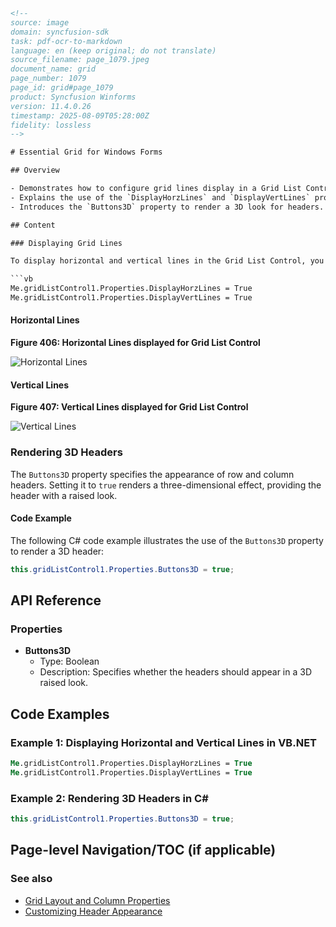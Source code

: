 ```html
<!--
source: image
domain: syncfusion-sdk
task: pdf-ocr-to-markdown
language: en (keep original; do not translate)
source_filename: page_1079.jpeg
document_name: grid
page_number: 1079
page_id: grid#page_1079
product: Syncfusion Winforms
version: 11.4.0.26
timestamp: 2025-08-09T05:28:00Z
fidelity: lossless
-->

# Essential Grid for Windows Forms

## Overview

- Demonstrates how to configure grid lines display in a Grid List Control in Windows Forms.
- Explains the use of the `DisplayHorzLines` and `DisplayVertLines` properties to display horizontal and vertical lines.
- Introduces the `Buttons3D` property to render a 3D look for headers.

## Content

### Displaying Grid Lines

To display horizontal and vertical lines in the Grid List Control, you can use the following VB.NET code:

```vb
Me.gridListControl1.Properties.DisplayHorzLines = True
Me.gridListControl1.Properties.DisplayVertLines = True
```

#### Horizontal Lines

**Figure 406: Horizontal Lines displayed for Grid List Control**

![Horizontal Lines](images/figure_406.png)

#### Vertical Lines

**Figure 407: Vertical Lines displayed for Grid List Control**

![Vertical Lines](images/figure_407.png)

### Rendering 3D Headers

The `Buttons3D` property specifies the appearance of row and column headers. Setting it to `true` renders a three-dimensional effect, providing the header with a raised look.

#### Code Example

The following C# code example illustrates the use of the `Buttons3D` property to render a 3D header:

```csharp
this.gridListControl1.Properties.Buttons3D = true;
```

## API Reference

### Properties

- **Buttons3D**  
  - Type: Boolean  
  - Description: Specifies whether the headers should appear in a 3D raised look.

## Code Examples

### Example 1: Displaying Horizontal and Vertical Lines in VB.NET

```vb
Me.gridListControl1.Properties.DisplayHorzLines = True
Me.gridListControl1.Properties.DisplayVertLines = True
```

### Example 2: Rendering 3D Headers in C#

```csharp
this.gridListControl1.Properties.Buttons3D = true;
```

## Page-level Navigation/TOC (if applicable)

### See also

- [Grid Layout and Column Properties](#grid-layout-and-column-properties)
- [Customizing Header Appearance](#customizing-header-appearance)

<!-- tags: [grid, gridlistcontrol,DisplayHorzLines,DisplayVertLines,Buttons3D,WindowsForms,SyncfusionWinforms] keywords: [horizontal lines,vertical lines,3D headers,grid list control,Windows Forms properties,grid properties,.NET] -->
```